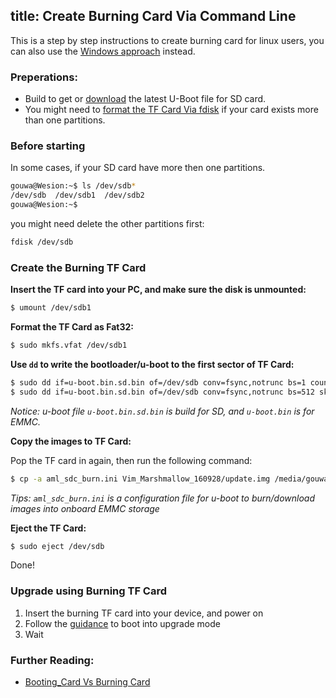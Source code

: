 title: Create Burning Card Via Command Line
---

This is a step by step instructions to create burning card for linux users, you can also use the [Windows approach](/vim1/UpgradeViaTFBurningCard.html) instead.


### Preperations:
* Build to get or [download](http://dl.khadas.com/Firmware/VIM1/U-boot/) the latest U-Boot file for SD card.
* You might need to [format the TF Card Via fdisk](/vim1/CreateBurnCardViaCLI.html) if your card exists more than one partitions.


### Before starting
In some cases, if your SD card have more then one partitions.
```sh
gouwa@Wesion:~$ ls /dev/sdb*
/dev/sdb  /dev/sdb1  /dev/sdb2
gouwa@Wesion:~$ 
```

you might need delete the other partitions first:
```sh
fdisk /dev/sdb
```

### Create the Burning TF Card
**Insert the TF card into your PC, and make sure the disk is unmounted:**
```sh
$ umount /dev/sdb1
```

**Format the TF Card as Fat32:**
```sh
$ sudo mkfs.vfat /dev/sdb1 
```

**Use `dd` to write the bootloader/u-boot to the first sector of TF Card:**
```sh
$ sudo dd if=u-boot.bin.sd.bin of=/dev/sdb conv=fsync,notrunc bs=1 count=444
$ sudo dd if=u-boot.bin.sd.bin of=/dev/sdb conv=fsync,notrunc bs=512 skip=1 seek=1
```
*Notice: u-boot file `u-boot.bin.sd.bin` is build for SD, and `u-boot.bin` is for EMMC.*

**Copy the images to TF Card:**

Pop the TF card in again, then run the following command:
```sh
$ cp -a aml_sdc_burn.ini Vim_Marshmallow_160928/update.img /media/gouwa/9CE9-3938/
```
*Tips: `aml_sdc_burn.ini` is a configuration file for u-boot to burn/download images into onboard EMMC storage*

**Eject the TF Card:**
```sh
$ sudo eject /dev/sdb
```

Done!

### Upgrade using Burning TF Card

1. Insert the burning TF card into your device, and power on
2. Follow the [guidance](/vim1/HowtoBootIntoUpgradeMode.html) to boot into upgrade mode
3. Wait

### Further Reading:
* [Booting_Card Vs Burning Card](/vim1/BootingCardVsBurningCard.html)

